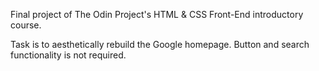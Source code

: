 Final project of The Odin Project's HTML & CSS Front-End introductory course.

Task is to aesthetically rebuild the Google homepage. Button and search functionality is not required.